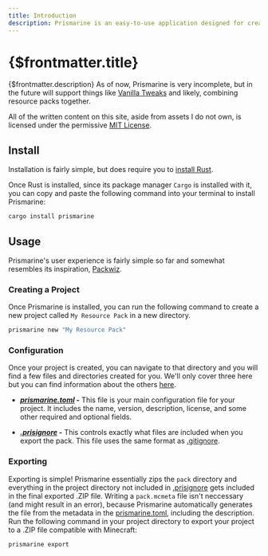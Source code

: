 ```yaml
---
title: Introduction
description: Prismarine is an easy-to-use application designed for creating, managing, and exporting Minecraft resource packs.
---
```


# {$frontmatter.title}

{$frontmatter.description} As of now, Prismarine is very incomplete, but in the future will support things
like [Vanilla Tweaks](https://vanillatweaks.net/) and likely, combining resource packs together.

All of the written content on this site, aside from assets I do not own, is licensed under the permissive
[MIT License](https://github.com/jadelily18/pris-docs/tree/main/LICENSE).

## Install

Installation is fairly simple, but does require you to [install Rust](https://www.rust-lang.org/learn/get-started).

Once Rust is installed, since its package manager `Cargo` is installed with it, you can copy and paste the following
command into your terminal to install Prismarine:

```bash copy
cargo install prismarine
```

## Usage

Prismarine's user experience is fairly simple so far and somewhat resembles its inspiration,
[Packwiz](https://github.com/packwiz/packwiz).

### Creating a Project

Once Prismarine is installed, you can run the following command to create a new project called `My Resource Pack` in
a new directory.

```bash copy
prismarine new "My Resource Pack"
```

### Configuration

Once your project is created, you can navigate to that directory and you will find a few files and directories
created for you. We'll only cover three here but you can find information about the others
[here](/docs/getting-started/structure).

-   **[_prismarine.toml_](/docs/getting-started/structure#prismarine-toml) -** This file is your main configuration file
    for your project. It includes the name, version, description, license, and some other required and optional fields.

-   **[_.prisignore_](/docs/getting-started/structure/#prisignore) -** This controls exactly what files are included
    when you export the pack. This file uses the same format as [.gitignore](https://git-scm.com/docs/gitignore).

### Exporting

Exporting is simple! Prismarine essentially zips the `pack` directory and everything in the project directory not
included in [.prisignore](/docs/getting-started/structure/#prisignore) gets included in the final exported
.ZIP file. Writing a `pack.mcmeta` file isn't neccessary (and might result in an error), because Prismarine
automatically generates the file from the metadata in the
[prismarine.toml](/docs/getting-started/structure#prismarine-toml), including the description. Run the following
command in your project directory to export your project to a .ZIP file compatible with Minecraft:

```bash copy
prismarine export
```
